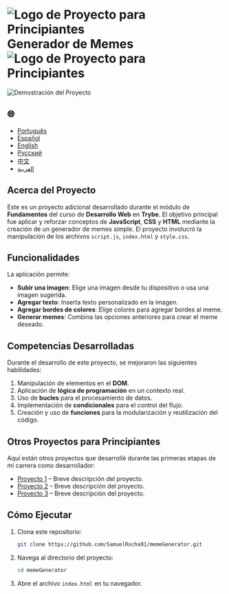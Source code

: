 # ![Logo de Proyecto para Principiantes](https://img.icons8.com/emoji/48/000000/star-emoji.png) Generador de Memes ![Logo de Proyecto para Principiantes](https://img.icons8.com/emoji/48/000000/star-emoji.png)

![Demostración del Proyecto](./gifs/Memegenerator.gif)

<h2>🌐</h2>
<ul>
  <li><a href="https://github.com/SamuelRocha91/memeGenerator" target="_blank">Português</a></li>
  <li><a href="https://github.com/SamuelRocha91/memeGenerator/blob/main/README_es.md" target="_blank">Español</a></li>
  <li><a href="https://github.com/SamuelRocha91/memeGenerator/blob/main/README_en.md" target="_blank">English</a></li>
  <li><a href="https://github.com/SamuelRocha91/memeGenerator/blob/main/README_ru.md" target="_blank">Русский</a></li>
  <li><a href="https://github.com/SamuelRocha91/memeGenerator/blob/main/README_ch.md" target="_blank">中文</a></li>
  <li><a href="https://github.com/SamuelRocha91/memeGenerator/blob/main/README_ar.md" target="_blank">العربية</a></li>
</ul>

## Acerca del Proyecto

Este es un proyecto adicional desarrollado durante el módulo de **Fundamentos** del curso de **Desarrollo Web** en **Trybe**. El objetivo principal fue aplicar y reforzar conceptos de **JavaScript**, **CSS** y **HTML** mediante la creación de un generador de memes simple. El proyecto involucró la manipulación de los archivos `script.js`, `index.html` y `style.css`.

## Funcionalidades

La aplicación permite:

- **Subir una imagen**: Elige una imagen desde tu dispositivo o usa una imagen sugerida.
- **Agregar texto**: Inserta texto personalizado en la imagen.
- **Agregar bordes de colores**: Elige colores para agregar bordes al meme.
- **Generar memes**: Combina las opciones anteriores para crear el meme deseado.

## Competencias Desarrolladas

Durante el desarrollo de este proyecto, se mejoraron las siguientes habilidades:

1. Manipulación de elementos en el **DOM**.
2. Aplicación de **lógica de programación** en un contexto real.
3. Uso de **bucles** para el procesamiento de datos.
4. Implementación de **condicionales** para el control del flujo.
5. Creación y uso de **funciones** para la modularización y reutilización del código.

## Otros Proyectos para Principiantes

Aquí están otros proyectos que desarrollé durante las primeras etapas de mi carrera como desarrollador:

- [Proyecto 1](#) – Breve descripción del proyecto.
- [Proyecto 2](#) – Breve descripción del proyecto.
- [Proyecto 3](#) – Breve descripción del proyecto.

## Cómo Ejecutar

1. Clona este repositorio:
   ```bash
   git clone https://github.com/SamuelRocha91/memeGenerator.git
   ```
2. Navega al directorio del proyecto:
   ```bash
   cd memeGenerator
   ```
3. Abre el archivo `index.html` en tu navegador.
